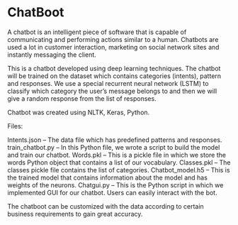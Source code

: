 # ChatBoot
A chatbot is an intelligent piece of software that is capable of communicating and performing actions similar to a human. Chatbots are used a lot in customer interaction, marketing on social network sites and instantly messaging the client.

This is a chatbot developed using deep learning techniques. The chatbot will be trained on the dataset which contains categories (intents), pattern and responses. We use a special recurrent neural network (LSTM) to classify which category the user’s message belongs to and then we will give a random response from the list of responses.

Chatbot was created using NLTK, Keras, Python.

Files:

Intents.json – The data file which has predefined patterns and responses.
train_chatbot.py – In this Python file, we wrote a script to build the model and train our chatbot.
Words.pkl – This is a pickle file in which we store the words Python object that contains a list of our vocabulary.
Classes.pkl – The classes pickle file contains the list of categories.
Chatbot_model.h5 – This is the trained model that contains information about the model and has weights of the neurons.
Chatgui.py – This is the Python script in which we implemented GUI for our chatbot. Users can easily interact with the bot.

The chatboot can be customized with the data according to certain business requirements to gain great accuracy.
